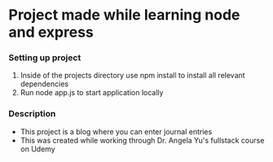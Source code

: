 # Project made while learning node and express

### Setting up project
1. Inside of the projects directory use npm install to install all relevant dependencies
2. Run node app.js to start application locally

### Description
- This project is a blog where you can enter journal entries
- This was created while working through Dr. Angela Yu's fullstack course on Udemy

